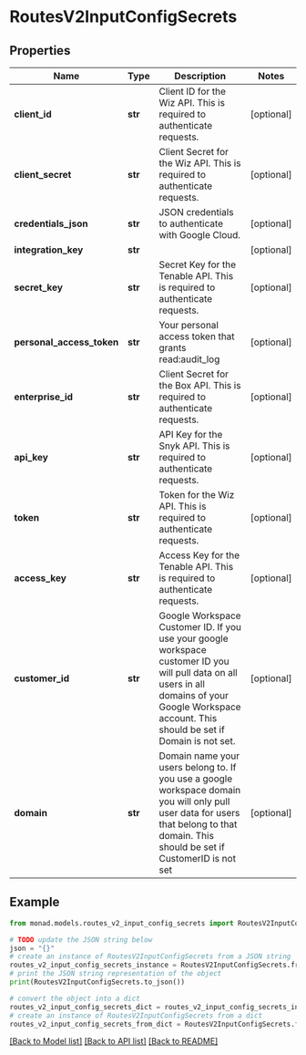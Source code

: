 # RoutesV2InputConfigSecrets


## Properties

Name | Type | Description | Notes
------------ | ------------- | ------------- | -------------
**client_id** | **str** | Client ID for the Wiz API. This is required to authenticate requests. | [optional] 
**client_secret** | **str** | Client Secret for the Wiz API. This is required to authenticate requests. | [optional] 
**credentials_json** | **str** | JSON credentials to authenticate with Google Cloud. | [optional] 
**integration_key** | **str** |  | [optional] 
**secret_key** | **str** | Secret Key for the Tenable API. This is required to authenticate requests. | [optional] 
**personal_access_token** | **str** | Your personal access token that grants read:audit_log | [optional] 
**enterprise_id** | **str** | Client Secret for the Box API. This is required to authenticate requests. | [optional] 
**api_key** | **str** | API Key for the Snyk API. This is required to authenticate requests. | [optional] 
**token** | **str** | Token for the Wiz API. This is required to authenticate requests. | [optional] 
**access_key** | **str** | Access Key for the Tenable API. This is required to authenticate requests. | [optional] 
**customer_id** | **str** | Google Workspace Customer ID. If you use your google workspace customer ID you will pull data on all users in all domains of your Google Workspace account. This should be set if Domain is not set. | [optional] 
**domain** | **str** | Domain name your users belong to. If you use a google workspace domain you will only pull user data for users that belong to that domain. This should be set if CustomerID is not set | [optional] 

## Example

```python
from monad.models.routes_v2_input_config_secrets import RoutesV2InputConfigSecrets

# TODO update the JSON string below
json = "{}"
# create an instance of RoutesV2InputConfigSecrets from a JSON string
routes_v2_input_config_secrets_instance = RoutesV2InputConfigSecrets.from_json(json)
# print the JSON string representation of the object
print(RoutesV2InputConfigSecrets.to_json())

# convert the object into a dict
routes_v2_input_config_secrets_dict = routes_v2_input_config_secrets_instance.to_dict()
# create an instance of RoutesV2InputConfigSecrets from a dict
routes_v2_input_config_secrets_from_dict = RoutesV2InputConfigSecrets.from_dict(routes_v2_input_config_secrets_dict)
```
[[Back to Model list]](../README.md#documentation-for-models) [[Back to API list]](../README.md#documentation-for-api-endpoints) [[Back to README]](../README.md)



